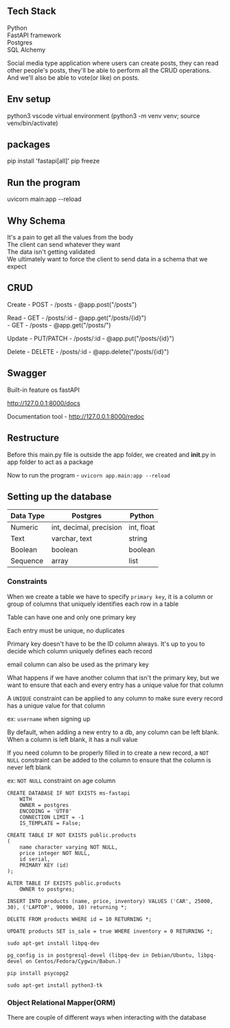 ## Tech Stack

Python </br>
FastAPI framework</br>
Postgres</br>
SQL Alchemy</br>


Social media type application where users can create posts, they can read other people's posts, they'll be able to perform all the CRUD operations. And we'll also be able to vote(or like) on posts. 

## Env setup

python3
vscode
virtual environment (python3 -m venv venv; source venv/bin/activate)

## packages

pip install 'fastapi[all]'
pip freeze

## Run the program
uvicorn main:app --reload

## Why Schema
It's a pain to get all the values from the body </br>
The client can send whatever they want </br>
The data isn't getting validated </br>
We ultimately want to force the client to send data in a schema that we expect </br>

## CRUD

Create  -  POST  - /posts       -       @app.post("/posts")

Read    -  GET   - /posts/:id   -       @app.get("/posts/{id}") </br>
        -  GET   - /posts       -       @app.get("/posts/")

Update  -  PUT/PATCH   - /posts/:id   -       @app.put("/posts/{id}")

Delete  -  DELETE   - /posts/:id   -       @app.delete("/posts/{id}")

## Swagger

Built-in feature os fastAPI

http://127.0.0.1:8000/docs

Documentation tool - http://127.0.0.1:8000/redoc

## Restructure

Before this main.py file is outside the app folder, we created and __init__.py in app folder to act as a package

Now to run the program - `uvicorn app.main:app --reload`


## Setting up the database



| Data Type | Postgres | Python |
| --- | --- | --- |
| Numeric   | int, decimal, precision   | int, float |
| Text   | varchar, text   | string |
| Boolean   |  boolean  | boolean |
| Sequence   |  array  | list  |


### Constraints

When we create a table we have to specify `primary key`, it is a column or group of columns that uniquely identifies each row in a table

Table can have one and only one primary key

Each entry must be unique, no duplicates

Primary key doesn't have to be the ID column always. It's up to you to decide which column uniquely defines each record

email column can also be used as the primary key

What happens if we have another column that isn't the primary key, but we want to ensure that each and every entry has a unique value for that column

A `UNIQUE` constraint can be applied to any column to make sure every record has a unique value for that column

ex: `username` when signing up 

By default, when adding a new entry to a db, any column can be left blank. When a column is left blank, it has a null value

If you need column to be properly filled in to create a new record, a `NOT NULL` constraint can be added to the column to ensure that the column is never left blank

ex: `NOT NULL` constraint on age column 

```
CREATE DATABASE IF NOT EXISTS ms-fastapi
    WITH
    OWNER = postgres
    ENCODING = 'UTF8'
    CONNECTION LIMIT = -1
    IS_TEMPLATE = False;

CREATE TABLE IF NOT EXISTS public.products
(
    name character varying NOT NULL,
    price integer NOT NULL,
    id serial,
    PRIMARY KEY (id)
);

ALTER TABLE IF EXISTS public.products
    OWNER to postgres;

INSERT INTO products (name, price, inventory) VALUES ('CAR', 25000, 30), ('LAPTOP', 90000, 10) returning *;

DELETE FROM products WHERE id = 10 RETURNING *;

UPDATE products SET is_sale = true WHERE inventory = 0 RETURNING *;

```    

`sudo apt-get install libpq-dev `

`pg_config is in postgresql-devel (libpq-dev in Debian/Ubuntu, libpq-devel on Centos/Fedora/Cygwin/Babun.)`

`pip install psycopg2`

`sudo apt-get install python3-tk`


### Object Relational Mapper(ORM)

There are couple of different ways when interacting with the database